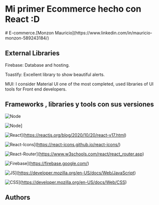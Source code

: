 <h1>Mi primer Ecommerce hecho con React :D</h1>
# E-commerce.[Monzon Mauricio](https://www.linkedin.com/in/mauricio-monzon-589243184/)
<br>
<h2>External Libraries</h2>

Firebase: Database and hosting.

Toastify: Excellent library to show beautiful alerts.

MUI: I consider Material UI one of the most completed, used libraries of UI tools for Front end developers.

## Frameworks , libraries y tools con sus versiones

![Node](https://img.shields.io/badge/node-%2016.16.0-success)

![Node](https://img.shields.io/badge/npm-%208.11.0-success)]

![React](https://img.shields.io/badge/react-%2018.2.0-success)](https://reactjs.org/blog/2020/10/20/react-v17.html)


![React-Icons](https://img.shields.io/badge/react--icons-%5E5.8.4-success)](https://react-icons.github.io/react-icons/)

![React-Router](https://img.shields.io/badge/react--router--dom-%5E6.4.0-success)](https://www.w3schools.com/react/react_router.asp)

![Firebase](https://img.shields.io/badge/firebase-%5E8.9.1-success)](https://firebase.google.com/)

![JS](https://img.shields.io/badge/JavaScript-ES6-success)](https://developer.mozilla.org/en-US/docs/Web/JavaScript)

![CSS](https://img.shields.io/badge/CSS-success)](https://developer.mozilla.org/en-US/docs/Web/CSS)
<br>
<h2>Authors</h2>

